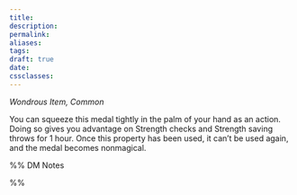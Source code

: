 ```yaml
---
title: 
description: 
permalink: 
aliases: 
tags: 
draft: true
date: 
cssclasses:
---
```

_Wondrous Item, Common_

You can squeeze this medal tightly in the palm of your hand as an action. Doing so gives you advantage on Strength checks and Strength saving throws for 1 hour. Once this property has been used, it can’t be used again, and the medal becomes nonmagical.


%% DM Notes



%%
